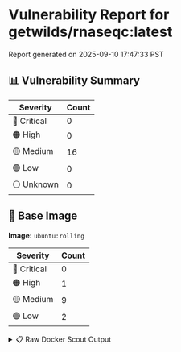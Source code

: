 # Vulnerability Report for getwilds/rnaseqc:latest

Report generated on 2025-09-10 17:47:33 PST

## 📊 Vulnerability Summary

| Severity | Count |
|----------|-------|
| 🔴 Critical | 0 |
| 🟠 High | 0 |
| 🟡 Medium | 16 |
| 🟢 Low | 0 |
| ⚪ Unknown | 0 |

## 🐳 Base Image

**Image:** `ubuntu:rolling`

| Severity | Count |
|----------|-------|
| 🔴 Critical | 0 |
| 🟠 High | 1 |
| 🟡 Medium | 9 |
| 🟢 Low | 2 |

<details>
<summary>📋 Raw Docker Scout Output</summary>

```text
Target     │  getwilds/rnaseqc:latest  │    0C     0H    16M     0L   
    digest   │  f199ee27ca13                     │                              
  Base image │  ubuntu:rolling                   │    0C     1H     9M     2L   

What's next:
    View vulnerabilities → docker scout cves getwilds/rnaseqc:latest
    Include policy results in your quickview by supplying an organization → docker scout quickview getwilds/rnaseqc:latest --org <organization>
```
</details>
